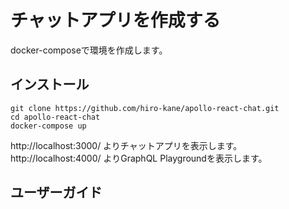 # チャットアプリを作成する

docker-composeで環境を作成します。


## インストール

```
git clone https://github.com/hiro-kane/apollo-react-chat.git
cd apollo-react-chat
docker-compose up
```

http://localhost:3000/ よりチャットアプリを表示します。  
http://localhost:4000/ よりGraphQL Playgroundを表示します。  

## ユーザーガイド
